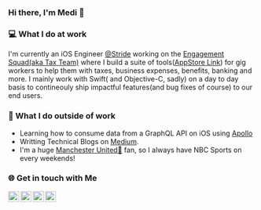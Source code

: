 ### Hi there, I'm Medi 👋

### 💻 What I do at work

I'm currently an iOS Engineer [@Stride](https://www.stridehealth.com/) working on the [Engagement Squad(aka Tax Team)](https://www.stridehealth.com/tax) where I build a suite of tools([AppStore Link](https://apps.apple.com/us/app/stride-mileage-tax-tracker/id1041591359)) for gig workers to help them with taxes, business expenses, benefits, banking and more. I mainly work with Swift( and Objective-C, sadly) on a day to day basis to contineouly ship impactful features(and bug fixes of course) to our end users.

### 📌 What I do outside of work

* Learning how to consume data from a GraphQL API on iOS using [Apollo](https://www.apollographql.com/docs/ios/)
* Writting Technical Blogs on [Medium](https://medium.com/@mediassumani49).
* I'm a huge [Manchester United🔴](https://www.google.com/search?q=manchester+united&oq=manche&aqs=chrome.1.69i57j35i39i355j46i67i433j0i67i131i433j46i433j69i60l2j69i65.1588j1j1&sourceid=chrome&ie=UTF-8#sie=t;/m/050fh;2;/m/02_tc;mt;fp;1;;) fan, so I always have NBC Sports on every weekends!

### 🌐 Get in touch with Me

  <a href="mailto:mediassumani49@gmail.com">
    <img align="left" alt="Medi Assumani | Medium" width="22px" src="https://cdn.iconscout.com/icon/free/png-256/gmail-32-761667.png"/>
  </a>
  <a href="https://medium.com/@mediassumani49">
    <img align="left" alt="Medi Assumani | Medium" width="22px" src="https://cdn.jsdelivr.net/npm/simple-icons@3.12.0/icons/medium.svg" />
  </a>
  <a href="https://www.instagram.com/_mediboss/">
    <img align="left" alt="Medi Assumani | Instagram" width="22px" src="https://cdn.jsdelivr.net/npm/simple-icons@v3/icons/instagram.svg" />
  </a>
  <a href="https://www.linkedin.com/in/medi-assumani/">
     <img align="left" alt="Medi Assumani | LinkedIn" width="22px" src="https://cdn.jsdelivr.net/npm/simple-icons@v3/icons/linkedin.svg" />
  </a>
